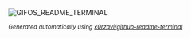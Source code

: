 
<div align="justify">
<picture>
    <source media="(prefers-color-scheme: dark)" srcset="https://i.ibb.co/ZHNGWQS/output-gif.gif">
    <source media="(prefers-color-scheme: light)" srcset="https://i.ibb.co/ZHNGWQS/output-gif.gif">
    <img alt="GIFOS_README_TERMINAL" src="https://i.ibb.co/ZHNGWQS/output-gif.gif">
</picture>

<sub><i>Generated automatically using [x0rzavi/github-readme-terminal](https://github.com/x0rzavi/github-readme-terminal)</i></sub>

</div>
    